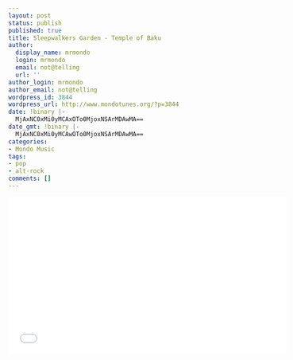 ```yaml
---
layout: post
status: publish
published: true
title: Sleepwalkers Garden - Temple of Baku
author:
  display_name: mrmondo
  login: mrmondo
  email: not@telling
  url: ''
author_login: mrmondo
author_email: not@telling
wordpress_id: 3844
wordpress_url: http://www.mondotunes.org/?p=3844
date: !binary |-
  MjAxNC0xMi0yMCAxOTo0MjoxNSArMDAwMA==
date_gmt: !binary |-
  MjAxNC0xMi0yMCAwOTo0MjoxNSArMDAwMA==
categories:
- Mondo Music
tags:
- pop
- alt-rock
comments: []
---
```

<iframe width="560" height="315" src="//www.youtube.com/embed/Dz6orVY9QzI" frameborder="0"> </iframe>
